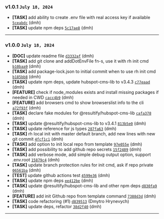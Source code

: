 ### v1.0.1 `July 18, 2024`
* **[TASK]** add ability to create .env file with real access key if available [`5ceabdc`](https://github.com/Resultify/rh-cli/commit/5ceabdc) (dmh)
* **[TASK]** update npm deps [`5c17ae8`](https://github.com/Resultify/rh-cli/commit/5c17ae8) (dmh)

***

### v1.0.0 `July 18, 2024`
* **[DOC]** update readme file [`d3332af`](https://github.com/Resultify/rh-cli/commit/d3332af) (dmh)
* **[TASK]** add git clone and addDotEnvFile fn-s, use it with rh init cmd [`b10baa9`](https://github.com/Resultify/rh-cli/commit/b10baa9) (dmh)
* **[TASK]** add package-lock.json to initial commit when to use rh init cmd [`b185bb8`](https://github.com/Resultify/rh-cli/commit/b185bb8) (dmh)
* **[TASK]** update npm deps, update hubspot-cms-lib to v3.4.3 [`c77eaad`](https://github.com/Resultify/rh-cli/commit/c77eaad) (dmh)
* **[FEATURE]** check if node_modules exists and install missing packages if needed in CWD [`cacc4b9`](https://github.com/Resultify/rh-cli/commit/cacc4b9) (dmh)
* **[FEATURE]** add browsers cmd to show browserslist info to the cli [`a72f93f`](https://github.com/Resultify/rh-cli/commit/a72f93f) (dmh)
* **[TASK]** declare fake modules for @resultify/hubspot-cms-lib [`cafa378`](https://github.com/Resultify/rh-cli/commit/cafa378) (dmh)
* **[TASK]** update @resultify/hubspot-cms-lib to v3.4.1 [`813b5e0`](https://github.com/Resultify/rh-cli/commit/813b5e0) (dmh)
* **[TASK]** update reference for js types [`287fa63`](https://github.com/Resultify/rh-cli/commit/287fa63) (dmh)
* **[TASK]** rh local init with master default branch, add new lines with new git commit [`4fcf1c1`](https://github.com/Resultify/rh-cli/commit/4fcf1c1) (dmh)
* **[TASK]** add option to init local repo from template [`97e055e`](https://github.com/Resultify/rh-cli/commit/97e055e) (dmh)
* **[TASK]** add possibility to add github repo secrets [`15f2489`](https://github.com/Resultify/rh-cli/commit/15f2489) (dmh)
* **[TASK]** add verbose mode, add simple debug output option, support .env.root [`15879c4`](https://github.com/Resultify/rh-cli/commit/15879c4) (dmh)
* **[TASK]** update branch protection rules for init cmd, ask if repo private [`06561ba`](https://github.com/Resultify/rh-cli/commit/06561ba) (dmh)
* **[TEST]** update github actions test [`4599e36`](https://github.com/Resultify/rh-cli/commit/4599e36) (dmh)
* **[TASK]** update npm deps [`ee412be`](https://github.com/Resultify/rh-cli/commit/ee412be) (dmh)
* **[TASK]** update @resultify/hubspot-cms-lib and other npm deps [`d830fa9`](https://github.com/Resultify/rh-cli/commit/d830fa9) (dmh)
* **[FEATURE]** add init Github repo from template command [`7388d3d`](https://github.com/Resultify/rh-cli/commit/7388d3d) (dmh)
* **[TASK]** code refactoring (#1) [`d839513`](https://github.com/Resultify/rh-cli/commit/d839513) (Dmytro Hrynevych)
* **[TASK]** update deps, refactor [`38d2f40`](https://github.com/Resultify/rh-cli/commit/38d2f40) (dmh)

***

